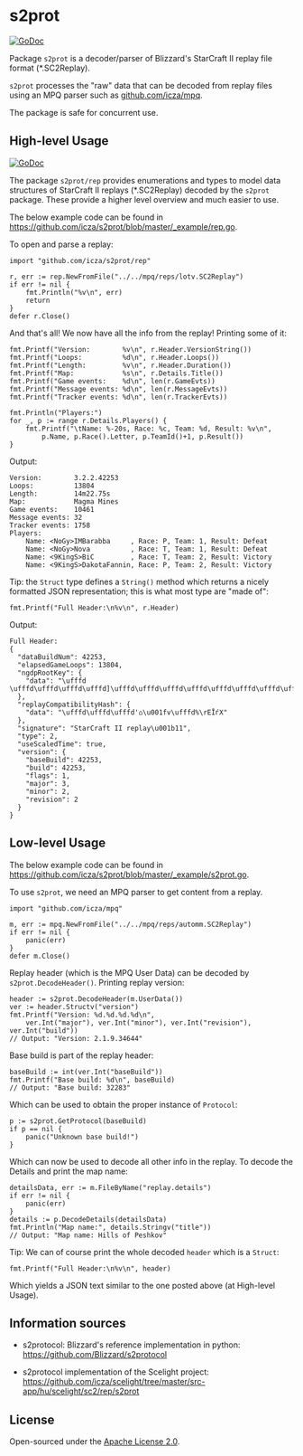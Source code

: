 # s2prot

[![GoDoc](https://godoc.org/github.com/icza/s2prot?status.svg)](https://godoc.org/github.com/icza/s2prot)

Package `s2prot` is a decoder/parser of Blizzard's StarCraft II replay file format (*.SC2Replay).

`s2prot` processes the "raw" data that can be decoded from replay files using an MPQ parser
such as [github.com/icza/mpq](https://github.com/icza/mpq).

The package is safe for concurrent use.

## High-level Usage

[![GoDoc](https://godoc.org/github.com/icza/s2prot/rep?status.svg)](https://godoc.org/github.com/icza/s2prot/rep)

The package `s2prot/rep` provides enumerations and types to model data structures
of StarCraft II replays (*.SC2Replay) decoded by the `s2prot` package. These provide a higher level overview
and much easier to use.

The below example code can be found in https://github.com/icza/s2prot/blob/master/_example/rep.go.

To open and parse a replay:

	import "github.com/icza/s2prot/rep"

	r, err := rep.NewFromFile("../../mpq/reps/lotv.SC2Replay")
	if err != nil {
		fmt.Println("%v\n", err)
		return
	}
	defer r.Close()

And that's all! We now have all the info from the replay! Printing some of it:

	fmt.Printf("Version:        %v\n", r.Header.VersionString())
	fmt.Printf("Loops:          %d\n", r.Header.Loops())
	fmt.Printf("Length:         %v\n", r.Header.Duration())
	fmt.Printf("Map:            %s\n", r.Details.Title())
	fmt.Printf("Game events:    %d\n", len(r.GameEvts))
	fmt.Printf("Message events: %d\n", len(r.MessageEvts))
	fmt.Printf("Tracker events: %d\n", len(r.TrackerEvts))

	fmt.Println("Players:")
	for _, p := range r.Details.Players() {
		fmt.Printf("\tName: %-20s, Race: %c, Team: %d, Result: %v\n",
			p.Name, p.Race().Letter, p.TeamId()+1, p.Result())
	}

Output:

	Version:        3.2.2.42253
	Loops:          13804
	Length:         14m22.75s
	Map:            Magma Mines
	Game events:    10461
	Message events: 32
	Tracker events: 1758
	Players:
		Name: <NoGy>IMBarabba     , Race: P, Team: 1, Result: Defeat
		Name: <NoGy>Nova          , Race: T, Team: 1, Result: Defeat
		Name: <9KingS>BiC         , Race: T, Team: 2, Result: Victory
		Name: <9KingS>DakotaFannin, Race: P, Team: 2, Result: Victory

Tip: the `Struct` type defines a `String()` method which returns a nicely formatted JSON representation;
this is what most type are "made of": 

	fmt.Printf("Full Header:\n%v\n", r.Header)

Output:

	Full Header:
	{
	  "dataBuildNum": 42253,
	  "elapsedGameLoops": 13804,
	  "ngdpRootKey": {
	    "data": "\ufffd \ufffd\ufffd\ufffd\ufffd]\ufffd\ufffd\ufffd\ufffd\ufffd\ufffd\ufffd\ufffd\ufffd"
	  },
	  "replayCompatibilityHash": {
	    "data": "\ufffd\ufffd\ufffd'⌂\u001fv\ufffd%\rEĪѓX"
	  },
	  "signature": "StarCraft II replay\u001b11",
	  "type": 2,
	  "useScaledTime": true,
	  "version": {
	    "baseBuild": 42253,
	    "build": 42253,
	    "flags": 1,
	    "major": 3,
	    "minor": 2,
	    "revision": 2
	  }
	}

## Low-level Usage

The below example code can be found in https://github.com/icza/s2prot/blob/master/_example/s2prot.go.

To use `s2prot`, we need an MPQ parser to get content from a replay.

	import "github.com/icza/mpq"
	
	m, err := mpq.NewFromFile("../../mpq/reps/automm.SC2Replay")
	if err != nil {
		panic(err)
	}
	defer m.Close()
	
Replay header (which is the MPQ User Data) can be decoded by `s2prot.DecodeHeader()`. Printing replay version:

	header := s2prot.DecodeHeader(m.UserData())
	ver := header.Structv("version")
	fmt.Printf("Version: %d.%d.%d.%d\n",
		ver.Int("major"), ver.Int("minor"), ver.Int("revision"), ver.Int("build"))
	// Output: "Version: 2.1.9.34644"

Base build is part of the replay header:

	baseBuild := int(ver.Int("baseBuild"))
	fmt.Printf("Base build: %d\n", baseBuild)
	// Output: "Base build: 32283"

Which can be used to obtain the proper instance of `Protocol`:

	p := s2prot.GetProtocol(baseBuild)
	if p == nil {
		panic("Unknown base build!")
	}

Which can now be used to decode all other info in the replay. To decode the Details and print the map name:

	detailsData, err := m.FileByName("replay.details")
	if err != nil {
		panic(err)
	}
	details := p.DecodeDetails(detailsData)
	fmt.Println("Map name:", details.Stringv("title"))
	// Output: "Map name: Hills of Peshkov"

Tip: We can of course print the whole decoded `header` which is a `Struct`: 

	fmt.Printf("Full Header:\n%v\n", header)

Which yields a JSON text similar to the one posted above (at High-level Usage).

## Information sources

- s2protocol: Blizzard's reference implementation in python: https://github.com/Blizzard/s2protocol

- s2protocol implementation of the Scelight project: https://github.com/icza/scelight/tree/master/src-app/hu/scelight/sc2/rep/s2prot


## License

Open-sourced under the [Apache License 2.0](https://github.com/icza/s2prot/blob/master/LICENSE).
